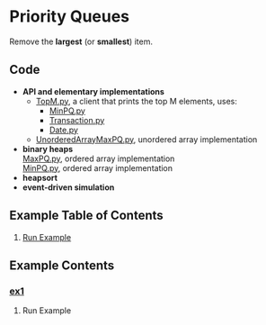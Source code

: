 # Priority Queues
Remove the **largest** (or **smallest**) item.

## Code
  * **API and elementary implementations**    
    * [TopM.py](../py/AlgsSedgewickWayne/TopM.py), 
      a client that prints the top M elements, uses:    
      * [MinPQ.py](../py/AlgsSedgewickWayne/MinPQ.py)     
      * [Transaction.py](../py/AlgsSedgewickWayne/Transaction.py)     
      * [Date.py](../py/AlgsSedgewickWayne/Date.py)
    * [UnorderedArrayMaxPQ.py](../py/AlgsSedgewickWayne/UnorderedArrayMaxPQ.py), 
      unordered array implementation    
  * **binary heaps**    
    [MaxPQ.py](../py/AlgsSedgewickWayne/MaxPQ.py), ordered array implementation    
    [MinPQ.py](../py/AlgsSedgewickWayne/MinPQ.py), ordered array implementation    
  * **heapsort**    
  * **event-driven simulation**    

## Example Table of Contents
  1. [Run Example](#ex1)

## Example Contents
### [ex1](#example-contents)
1. Run Example
